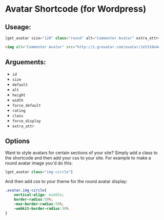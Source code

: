 # Avatar Shortcode (for Wordpress)

## Useage:

```php
[get_avatar size="128" class="round" alt="Commenter Avatar" extra_attr="nopin='nopin'"]
```

```html
<img alt="Commenter Avatar" src="http://1.gravatar.com/avatar/1e5318e4e32980c273cc2e58d2fbc82c?s=128&amp;d=mm" srcset="http://1.gravatar.com/avatar/1e5318e4e32980c273cc2e58d2fbc82c?s=256&amp;d=mm 2x" class="avatar avatar-128 photo pinterest-nopin" height="128" width="128" nopin="nopin">
```

## Arguements:

 - `id`
 - `size`
 - `default`
 - `alt`
 - `height`
 - `width`
 - `force_default`
 - `rating`
 - `class`
 - `force_display`
 - `extra_attr`
 

## Options

Want to style avatars for certain sections of your site? Simply add a class to the shortcode and then add your css to your site. For example to make a round avatar image you'd do this:

```php
[get_avatar class="img-circle"]
```

And then add css to your theme for the round avatar display:

```css
.avatar.img-circle{
    vertical-align: middle;
    border-radius:50%;
    -moz-border-radius:50%;
    -webkit-border-radius:50%
}
```
